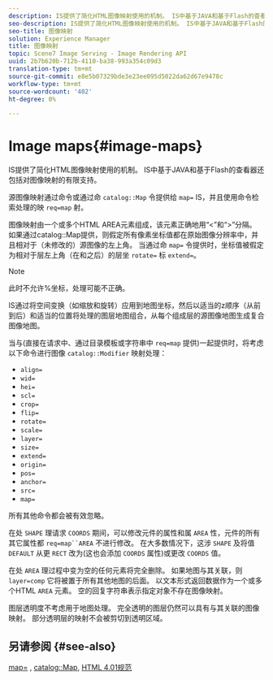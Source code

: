 ```yaml
---
description: IS提供了简化HTML图像映射使用的机制。 IS中基于JAVA和基于Flash的查看器还包括对图像映射的有限支持。
seo-description: IS提供了简化HTML图像映射使用的机制。 IS中基于JAVA和基于Flash的查看器还包括对图像映射的有限支持。
seo-title: 图像映射
solution: Experience Manager
title: 图像映射
topic: Scene7 Image Serving - Image Rendering API
uuid: 2b7b620b-712b-4110-ba38-993a354c09d3
translation-type: tm+mt
source-git-commit: e8e5b07329bde3e23ee095d5022da62d67e9478c
workflow-type: tm+mt
source-wordcount: '402'
ht-degree: 0%

---
```



# Image maps{#image-maps}

IS提供了简化HTML图像映射使用的机制。 IS中基于JAVA和基于Flash的查看器还包括对图像映射的有限支持。

源图像映射通过命令或通过命 `catalog::Map` 令提供给 `map=` IS，并且使用命令检索处理的映 `req=map` 射。

图像映射由一个或多个HTML AREA元素组成，该元素正确地用“&lt;”和“>”分隔。 如果通过catalog::Map提供，则假定所有像素坐标值都在原始图像分辨率中，并且相对于（未修改的）源图像的左上角。 当通过命 `map=` 令提供时，坐标值被假定为相对于层左上角（在和之后）的层坐 `rotate=` 标 `extend=`。

>[!NOTE]
>
>此时不允许%坐标，处理可能不正确。

IS通过将空间变换（如缩放和旋转）应用到地图坐标，然后以适当的z顺序（从前到后）和适当的位置将处理的图层地图组合，从每个组成层的源图像地图生成复合图像地图。

当与(直接在请求中、通过目录模板或字符串中 `req=map` 提供)一起提供时，将考虑以下命令进行图像 `catalog::Modifier` 映射处理：

* `align=`
* `wid=`
* `hei=`
* `scl=`
* `crop=`
* `flip=`
* `rotate=`
* `scale=`
* `layer=`
* `size=`
* `extend=`
* `origin=`
* `pos=`
* `anchor=`
* `src=`
* `map=`

所有其他命令都会被有效忽略。

在处 `SHAPE` 理请求 `COORDS` 期间，可以修改元件的属性和属 `AREA` 性，元件的所有其它属性都 `req=map``AREA` 不进行修改。 在大多数情况下，这涉 `SHAPE` 及将值 `DEFAULT` 从更 `RECT` 改为(这也会添加 `COORDS` 属性)或更改 `COORDS` 值。

在处 `AREA` 理过程中变为空的任何元素将完全删除。 如果地图与其关联，则 `layer=comp` 它将被置于所有其他地图的后面。 以文本形式返回数据作为一个或多个HTML `AREA` 元素。 空的回复字符串表示指定对象不存在图像映射。

图层透明度不考虑用于地图处理。 完全透明的图层仍然可以具有与其关联的图像映射。 部分透明层的映射不会被剪切到透明区域。

## 另请参阅 {#see-also}

[map=](../../../../../is-api/http-ref/image-serving-api-ref/c-http-protocol-reference/c-command-reference/r-map.md#reference-8f96545f196b4b7caa616e15c2363f06) , [catalog::Map](/help/aem-is-ir-api/is-api/image-catalog/image-serving-api-ref/c-image-catalog-reference/c-image-svg-data-reference/c-image-data-reference/r-map-cat.md), [HTML 4.01规范](http://www.w3.org/TR/html401/)
